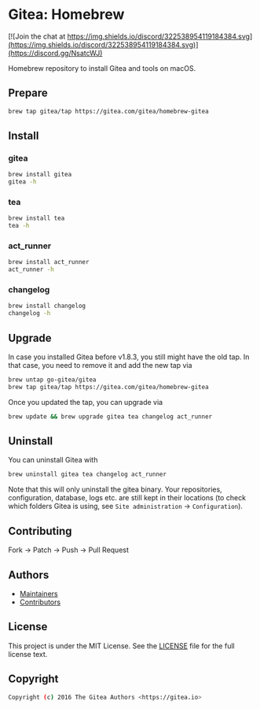 # Gitea: Homebrew

[![Join the chat at https://img.shields.io/discord/322538954119184384.svg](https://img.shields.io/discord/322538954119184384.svg)](https://discord.gg/NsatcWJ)

Homebrew repository to install Gitea and tools on macOS.

## Prepare

```bash
brew tap gitea/tap https://gitea.com/gitea/homebrew-gitea
```

## Install

### gitea

```bash
brew install gitea
gitea -h
```

### tea

```bash
brew install tea
tea -h
```

### act_runner

```bash
brew install act_runner
act_runner -h
```

### changelog

```bash
brew install changelog
changelog -h
```

## Upgrade

In case you installed Gitea before v1.8.3, you still might have the old tap. In that case, you need to remove it and add the new tap via

```bash
brew untap go-gitea/gitea
brew tap gitea/tap https://gitea.com/gitea/homebrew-gitea
```

Once you updated the tap, you can upgrade via

```bash
brew update && brew upgrade gitea tea changelog act_runner
```

## Uninstall

You can uninstall Gitea with

```bash
brew uninstall gitea tea changelog act_runner
```

Note that this will only uninstall the gitea binary. Your repositories, configuration, database, logs etc. are still kept in their locations (to check which folders Gitea is using, see `Site administration` -> `Configuration`).

## Contributing

Fork -> Patch -> Push -> Pull Request

## Authors

* [Maintainers](https://gitea.com/org/gitea/members)
* [Contributors](https://github.com/go-gitea/gitea/graphs/contributors)

## License

This project is under the MIT License. See the [LICENSE](LICENSE) file for the
full license text.

## Copyright

```sh
Copyright (c) 2016 The Gitea Authors <https://gitea.io>
```

